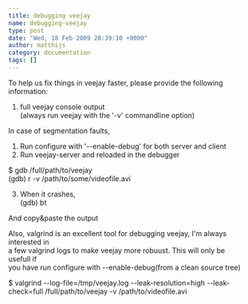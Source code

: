 ```yaml
---
title: debugging veejay
name: debugging-veejay
type: post
date: "Wed, 18 Feb 2009 20:39:10 +0000"
author: matthijs
category: documentation
tags: []
---
```

To help us fix things in veejay faster, please provide the following  
information:  
1. full veejay console output  
(always run veejay with the '-v' commandline option)  

In case of segmentation faults,  

1. Run configure with '--enable-<span class="nfakPe">debug</span>' for both server and client  
2. Run veejay-server and reloaded in the debugger  

$ gdb /full/path/to/veejay  
(gdb) r -v /path/to/some/videofile.avi  

3. When it crashes,  
(gdb) bt  

And copy&paste the output  

Also, valgrind is an excellent tool for debugging veejay, I'm always  
interested in  
a few valgrind logs to make veejay more robuust. This will only be  
usefull if  
you have run configure with --enable-<span class="nfakPe">debug</span>(from a clean source tree)  

$ valgrind --log-file=/tmp/veejay.log --leak-resolution=high --leak-  
check=full /full/path/to/veejay -v /path/to/videofile.avi